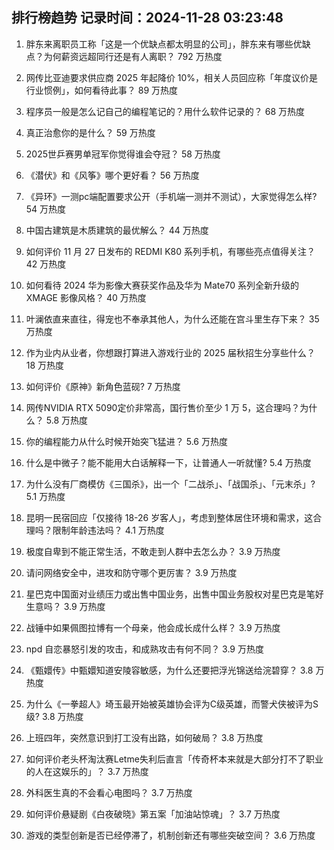 
## 排行榜趋势 记录时间：2024-11-28 03:23:48
  
  1. 胖东来离职员工称「这是一个优缺点都太明显的公司」，胖东来有哪些优缺点？为何薪资远超同行还是有人离职？ 792 万热度
    
  2. 网传比亚迪要求供应商 2025 年起降价 10%，相关人员回应称「年度议价是行业惯例」，如何看待此事？ 89 万热度
    
  3. 程序员一般是怎么记自己的编程笔记的？用什么软件记录的？ 68 万热度
    
  4. 真正治愈你的是什么？ 59 万热度
    
  5. 2025世乒赛男单冠军你觉得谁会夺冠？ 58 万热度
    
  6. 《潜伏》和《风筝》哪个更好看？ 56 万热度
    
  7. 《异环》一测pc端配置要求公开（手机端一测并不测试），大家觉得怎么样? 54 万热度
    
  8. 中国古建筑是木质建筑的最优解么？ 44 万热度
    
  9. 如何评价 11 月 27 日发布的 REDMI K80 系列手机，有哪些亮点值得关注？ 42 万热度
    
  10. 如何看待 2024 华为影像大赛获奖作品及华为 Mate70 系列全新升级的 XMAGE 影像风格？ 40 万热度
    
  11. 叶澜依直来直往，得宠也不奉承其他人，为什么还能在宫斗里生存下来？ 35 万热度
    
  12. 作为业内从业者，你想跟打算进入游戏行业的 2025 届秋招生分享些什么？ 18 万热度
    
  13. 如何评价《原神》新角色蓝砚? 7 万热度
    
  14. 网传NVIDIA RTX 5090定价非常高，国行售价至少 1 万 5，这合理吗？为什么？ 5.8 万热度
    
  15. 你的编程能力从什么时候开始突飞猛进？ 5.6 万热度
    
  16. 什么是中微子？能不能用大白话解释一下，让普通人一听就懂? 5.4 万热度
    
  17. 为什么没有厂商模仿《三国杀》，出一个「二战杀」、「战国杀」、「元末杀」? 5.1 万热度
    
  18. 昆明一民宿回应「仅接待 18-26 岁客人」，考虑到整体居住环境和需求，这合理吗？限制年龄违法吗？ 4.1 万热度
    
  19. 极度自卑到不能正常生活，不敢走到人群中去怎么办？ 3.9 万热度
    
  20. 请问网络安全中，进攻和防守哪个更厉害？ 3.9 万热度
    
  21. 星巴克中国面对业绩压力或出售中国业务，出售中国业务股权对星巴克是笔好生意吗？ 3.9 万热度
    
  22. 战锤中如果佩图拉博有一个母亲，他会成长成什么样？ 3.9 万热度
    
  23. npd 自恋暴怒引发的攻击，和成熟攻击有何不同？ 3.9 万热度
    
  24. 《甄嬛传》中甄嬛知道安陵容敏感，为什么还要把浮光锦送给浣碧穿？ 3.8 万热度
    
  25. 为什么《一拳超人》埼玉最开始被英雄协会评为C级英雄，而警犬侠被评为S级? 3.8 万热度
    
  26. 上班四年，突然意识到打工没有出路，如何破局？ 3.8 万热度
    
  27. 如何评价老头杯淘汰赛Letme失利后直言「传奇杯本来就是大部分打不了职业的人在这娱乐的」？ 3.7 万热度
    
  28. 外科医生真的不会看心电图吗？ 3.7 万热度
    
  29. 如何评价悬疑剧《白夜破晓》第五案「加油站惊魂」？ 3.7 万热度
    
  30. 游戏的类型创新是否已经停滞了，机制创新还有哪些突破空间？ 3.6 万热度
    
